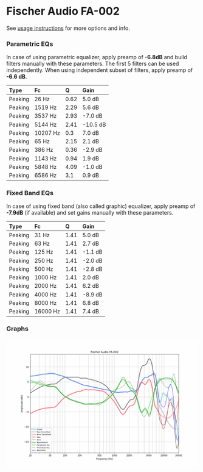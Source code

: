 # Fischer Audio FA-002
See [usage instructions](https://github.com/jaakkopasanen/AutoEq#usage) for more options and info.

### Parametric EQs
In case of using parametric equalizer, apply preamp of **-6.8dB** and build filters manually
with these parameters. The first 5 filters can be used independently.
When using independent subset of filters, apply preamp of **-6.6 dB**.

| Type    | Fc       |    Q | Gain     |
|:--------|:---------|:-----|:---------|
| Peaking | 26 Hz    | 0.62 | 5.0 dB   |
| Peaking | 1519 Hz  | 2.29 | 5.6 dB   |
| Peaking | 3537 Hz  | 2.93 | -7.0 dB  |
| Peaking | 5144 Hz  | 2.41 | -10.5 dB |
| Peaking | 10207 Hz | 0.3  | 7.0 dB   |
| Peaking | 65 Hz    | 2.15 | 2.1 dB   |
| Peaking | 386 Hz   | 0.36 | -2.9 dB  |
| Peaking | 1143 Hz  | 0.94 | 1.9 dB   |
| Peaking | 5848 Hz  | 4.09 | -1.0 dB  |
| Peaking | 6586 Hz  | 3.1  | 0.9 dB   |

### Fixed Band EQs
In case of using fixed band (also called graphic) equalizer, apply preamp of **-7.9dB**
(if available) and set gains manually with these parameters.

| Type    | Fc       |    Q | Gain    |
|:--------|:---------|:-----|:--------|
| Peaking | 31 Hz    | 1.41 | 5.0 dB  |
| Peaking | 63 Hz    | 1.41 | 2.7 dB  |
| Peaking | 125 Hz   | 1.41 | -1.1 dB |
| Peaking | 250 Hz   | 1.41 | -2.0 dB |
| Peaking | 500 Hz   | 1.41 | -2.8 dB |
| Peaking | 1000 Hz  | 1.41 | 2.0 dB  |
| Peaking | 2000 Hz  | 1.41 | 6.2 dB  |
| Peaking | 4000 Hz  | 1.41 | -8.9 dB |
| Peaking | 8000 Hz  | 1.41 | 6.8 dB  |
| Peaking | 16000 Hz | 1.41 | 7.4 dB  |

### Graphs
![](./Fischer%20Audio%20FA-002.png)